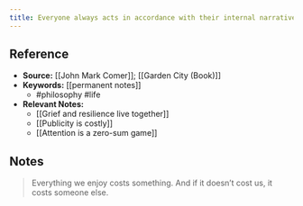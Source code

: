 ```yaml
---
title: Everyone always acts in accordance with their internal narratives
---
```

## Reference
- **Source:** [[John Mark Comer]]; [[Garden City (Book)]]
- **Keywords:** [[permanent notes]]
	- #philosophy #life
- **Relevant Notes:**
	- [[Grief and resilience live together]]
	- [[Publicity is costly]]
	- [[Attention is a zero-sum game]]
## Notes
> Everything we enjoy costs something. And if it doesn’t cost us, it costs someone else.